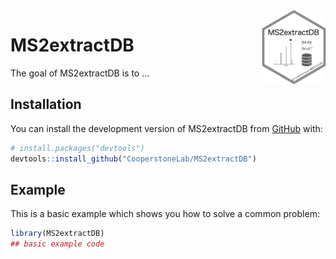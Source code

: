 
<!-- README.md is generated from README.Rmd. Please edit that file -->

<img src="man/figures/MS2extractDB.png" alt="MS2extractDB logo" align="right" width = "20%" height="20%"/>

# MS2extractDB

<!-- badges: start -->
<!-- badges: end -->

The goal of MS2extractDB is to …

## Installation

You can install the development version of MS2extractDB from
[GitHub](https://github.com/CooperstoneLab/MS2extractDB) with:

``` r
# install.packages("devtools")
devtools::install_github("CooperstoneLab/MS2extractDB")
```

## Example

This is a basic example which shows you how to solve a common problem:

``` r
library(MS2extractDB)
## basic example code
```
